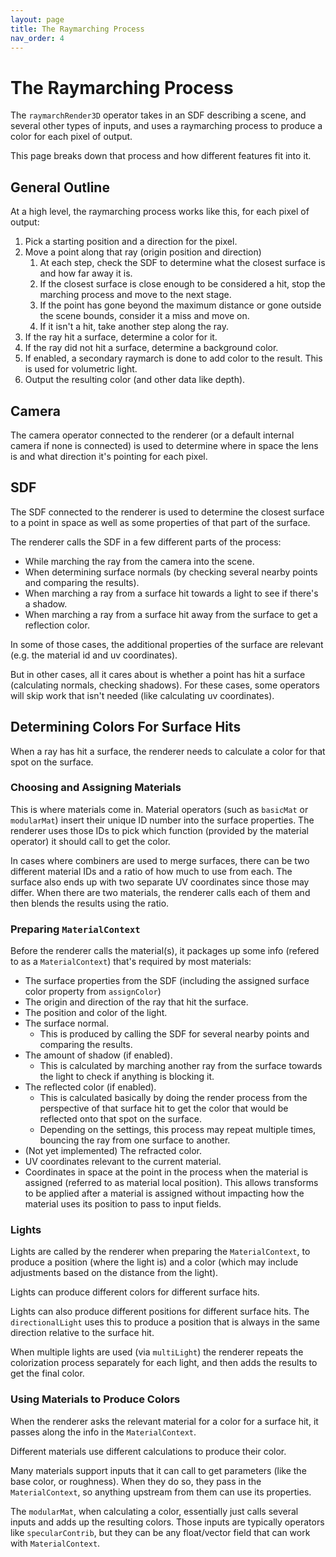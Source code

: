 ```yaml
---
layout: page
title: The Raymarching Process
nav_order: 4
---
```


# The Raymarching Process

The `raymarchRender3D` operator takes in an SDF describing a scene, and several other types of inputs, and uses a raymarching process to produce a color for each pixel of output.

This page breaks down that process and how different features fit into it.

## General Outline

At a high level, the raymarching process works like this, for each pixel of output:

1. Pick a starting position and a direction for the pixel.
2. Move a point along that ray (origin position and direction)
   1. At each step, check the SDF to determine what the closest surface is and how far away it is.
   2. If the closest surface is close enough to be considered a hit, stop the marching process and move to the next stage.
   3. If the point has gone beyond the maximum distance or gone outside the scene bounds, consider it a miss and move on.
   4. If it isn't a hit, take another step along the ray.
3. If the ray hit a surface, determine a color for it.
4. If the ray did not hit a surface, determine a background color.
5. If enabled, a secondary raymarch is done to add color to the result. This is used for volumetric light.
6. Output the resulting color (and other data like depth).

## Camera

The camera operator connected to the renderer (or a default internal camera if none is connected) is used to determine where in space the lens is and what direction it's pointing for each pixel.

## SDF

The SDF connected to the renderer is used to determine the closest surface to a point in space as well as some properties of that part of the surface.

The renderer calls the SDF in a few different parts of the process:

* While marching the ray from the camera into the scene.
* When determining surface normals (by checking several nearby points and comparing the results).
* When marching a ray from a surface hit towards a light to see if there's a shadow.
* When marching a ray from a surface hit away from the surface to get a reflection color.

In some of those cases, the additional properties of the surface are relevant (e.g. the material id and uv coordinates).

But in other cases, all it cares about is whether a point has hit a surface (calculating normals, checking shadows).
For these cases, some operators will skip work that isn't needed (like calculating uv coordinates).

## Determining Colors For Surface Hits

When a ray has hit a surface, the renderer needs to calculate a color for that spot on the surface.

### Choosing and Assigning Materials

This is where materials come in. Material operators (such as `basicMat` or `modularMat`) insert their unique ID number into the surface properties.
The renderer uses those IDs to pick which function (provided by the material operator) it should call to get the color.

In cases where combiners are used to merge surfaces, there can be two different material IDs and a ratio of how much to use from each. The surface also ends up with two separate UV coordinates since those may differ.
When there are two materials, the renderer calls each of them and then blends the results using the ratio.

### Preparing `MaterialContext`

Before the renderer calls the material(s), it packages up some info (refered to as a `MaterialContext`) that's required by most materials:

* The surface properties from the SDF (including the assigned surface color property from `assignColor`)
* The origin and direction of the ray that hit the surface.
* The position and color of the light.
* The surface normal.
  * This is produced by calling the SDF for several nearby points and comparing the results.
* The amount of shadow (if enabled).
  * This is calculated by marching another ray from the surface towards the light to check if anything is blocking it.
* The reflected color (if enabled).
  * This is calculated basically by doing the render process from the perspective of that surface hit to get the color that would be reflected onto that spot on the surface.
  * Depending on the settings, this process may repeat multiple times, bouncing the ray from one surface to another.
* (Not yet implemented) The refracted color.
* UV coordinates relevant to the current material.
* Coordinates in space at the point in the process when the material is assigned (referred to as material local position). This allows transforms to be applied after a material is assigned without impacting how the material uses its position to pass to input fields.

### Lights

Lights are called by the renderer when preparing the `MaterialContext`, to produce a position (where the light is) and a color (which may include adjustments based on the distance from the light).

Lights can produce different colors for different surface hits.

Lights can also produce different positions for different surface hits. The `directionalLight` uses this to produce a position that is always in the same direction relative to the surface hit.

When multiple lights are used (via `multiLight`) the renderer repeats the colorization process separately for each light, and then adds the results to get the final color.

### Using Materials to Produce Colors

When the renderer asks the relevant material for a color for a surface hit, it passes along the info in the `MaterialContext`.

Different materials use different calculations to produce their color.

Many materials support inputs that it can call to get parameters (like the base color, or roughness). When they do so, they pass in the `MaterialContext`, so anything upstream from them can use its properties.

The `modularMat`, when calculating a color, essentially just calls several inputs and adds up the resulting colors. Those inputs are typically operators like `specularContrib`, but they can be any float/vector field that can work with `MaterialContext`.


